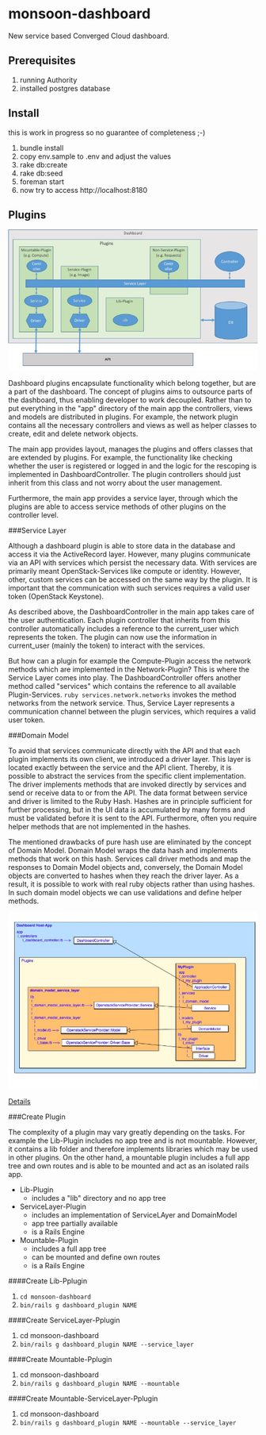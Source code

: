 monsoon-dashboard
=================

New service based Converged Cloud dashboard.

Prerequisites
-------------
1. running Authority
2. installed postgres database

Install
-------
this is work in progress so no guarantee of completeness ;-)

1. bundle install
2. copy env.sample to .env and adjust the values
3. rake db:create
4. rake db:seed
5. foreman start
6. now try to access http://localhost:8180

Plugins
-------

![Dashboard-Plugins](docs/Dashboard-Plugins.jpg?raw=true)

Dashboard plugins encapsulate functionality which belong together, but are a part of the dashboard. The concept of plugins aims to outsource parts of the dashboard, thus enabling developer to work decoupled. Rather than to put everything in the "app" directory of the main app the controllers, views and models are distributed in plugins. For example, the network plugin contains all the necessary controllers and views as well as helper classes to create, edit and delete network objects.

The main app provides layout, manages the plugins and offers classes that are extended by plugins. For example, the functionality like checking whether the user is registered or logged in and the logic for the rescoping is implemented in DashboardController. The plugin controllers should just inherit from this class and not worry about the user management.

Furthermore, the main app provides a service layer, through which the plugins are able to access service methods of other plugins on the controller level.

  
###Service Layer

Although a dashboard plugin is able to store data in the database and access it via the ActiveRecord layer. However, many plugins communicate via an API with services which persist the necessary data. With services are primarily meant OpenStack-Services like compute or identity. However, other, custom services can be accessed on the same way by the plugin. It is important that the communication with such services requires a valid user token (OpenStack Keystone).

As described above, the DashboardController in the main app takes care of the user authentication. Each plugin controller that inherits from this controller automatically includes a reference to the current_user which represents the token. The plugin can now use the information in current_user (mainly the token) to interact with the services.

But how can a plugin for example the Compute-Plugin access the network methods which are implemented in the Network-Plugin? This is where the Service Layer comes into play. The DashboardController offers another method called "services" which contains the reference to all available Plugin-Services. ```ruby services.network.networks``` invokes the method networks from the network service. Thus, Service Layer represents a communication channel between the plugin services, which requires a valid user token.


###Domain Model 

To avoid that services communicate directly with the API and that each plugin implements its own client, we introduced a driver layer. This layer is located exactly between the service and the API client. Thereby, it is possible to abstract the services from the specific client implementation. The driver implements methods that are invoked directly by services and send or receive data to or from the API. The data format between service and driver is limited to the Ruby Hash. Hashes are in principle sufficient for further processing, but in the UI data is accumulated by many forms and must be validated before it is sent to the API. Furthermore, often you require helper methods that are not implemented in the hashes.

The mentioned drawbacks of pure hash use are eliminated by the concept of Domain Model. Domain Model wraps the data hash and implements methods that work on this hash. Services call driver methods and map the responses to Domain Model objects and, conversely, the Domain Model objects are converted to hashes when they reach the driver layer. As a result, it is possible to work with real ruby objects rather than using hashes. In such domain model objects we can use validations and define helper methods.

![Plugins](docs/dashboard_plugins_tree.jpg?raw=true)

[Details](docs/dashboard_services.pdf)


###Create Plugin

The complexity of a plugin may vary greatly depending on the tasks. For example the Lib-Plugin includes no app tree and is not mountable. However, it contains a lib folder and therefore implements libraries which may be used in other plugins. On the other hand, a mountable plugin includes a full app tree and own routes and is able to be mounted and act as an isolated rails app. 

* Lib-Plugin
  * includes a "lib" directory and no app tree
* ServiceLayer-Plugin
  * includes an implementation of ServiceLAyer and DomainModel
  * app tree partially available
  * is a Rails Engine
* Mountable-Plugin
  * includes a full app tree
  * can be mounted and define own routes
  * is a Rails Engine 
 
####Create Lib-Pplugin
1. ```cd monsoon-dashboard```
2. ```bin/rails g dashboard_plugin NAME```

####Create ServiceLayer-Pplugin
1. cd monsoon-dashboard
2. ```bin/rails g dashboard_plugin NAME --service_layer```

####Create Mountable-Pplugin
1. cd monsoon-dashboard
2. ```bin/rails g dashboard_plugin NAME --mountable```

####Create Mountable-ServiceLayer-Pplugin
1. cd monsoon-dashboard
2. ```bin/rails g dashboard_plugin NAME --mountable --service_layer```
